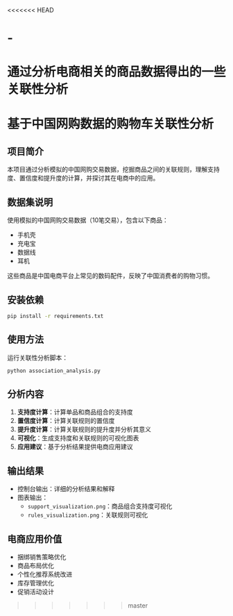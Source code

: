 <<<<<<< HEAD
# -
通过分析电商相关的商品数据得出的一些关联性分析
=======
# 基于中国网购数据的购物车关联性分析

## 项目简介

本项目通过分析模拟的中国网购交易数据，挖掘商品之间的关联规则，理解支持度、置信度和提升度的计算，并探讨其在电商中的应用。

## 数据集说明

使用模拟的中国网购交易数据（10笔交易），包含以下商品：
- 手机壳
- 充电宝
- 数据线
- 耳机

这些商品是中国电商平台上常见的数码配件，反映了中国消费者的购物习惯。

## 安装依赖

```bash
pip install -r requirements.txt
```

## 使用方法

运行关联性分析脚本：

```bash
python association_analysis.py
```

## 分析内容

1. **支持度计算**：计算单品和商品组合的支持度
2. **置信度计算**：计算关联规则的置信度
3. **提升度计算**：计算关联规则的提升度并分析其意义
4. **可视化**：生成支持度和关联规则的可视化图表
5. **应用建议**：基于分析结果提供电商应用建议

## 输出结果

- 控制台输出：详细的分析结果和解释
- 图表输出：
  - `support_visualization.png`：商品组合支持度可视化
  - `rules_visualization.png`：关联规则可视化

## 电商应用价值

- 捆绑销售策略优化
- 商品布局优化
- 个性化推荐系统改进
- 库存管理优化
- 促销活动设计
>>>>>>> master
